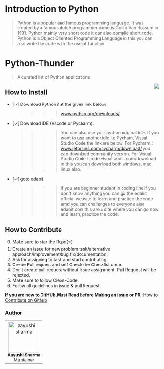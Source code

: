 # Introduction to Python

> Python is a popular and famous programming language. It was created by a famous dutch programmer name is Guido Van Rossum in 1991.
> Python mainly very short code it can also compile short code.
> Python is a Object Oriented Programming Language in this you can also write the code with the use of function.

# Python-Thunder 
> A curated list of Python applications

<img align="right" src="https://encrypted-tbn0.gstatic.com/images?q=tbn%3AANd9GcQpoBID0m8AnhQ8FexjYT1N0_Q_59o13n9KDQ&usqp=CAU">

## How to Install

- [✓] Download Python3 at the given link below:
  >>>> www.python.org/downloads/
   
- [✓] Download IDE (Vscode or Pycharm):
  >>>> You can also use your python original idle.
  >>>> If you want to use another idle i.e Pycham, Visual Studio Code the link are below:
  >>>> For Pycharm : www.jetbrains.com/pycharm/download/ you can download community version.
  >>>> For Visual Studio Code : code.visualstudio.com/download in this you can download both windows, mac, linux also.
      
- [✓] goto edabit 
  >>>> if you are beginner student in coding line if you don't know anything you can go the edabit official website to learn and practice the code amd you can challenges to everyone        also
  >>>> edabit.com this are a site where you can go now and learn, practice the code. 

## How to Contribute

0. Make sure to star the Repo(⭐)
1. Create an issue for new problem task/alternative approach/improvement/bug fix/documentation.
2. Ask for assigning to task and start contributing.
3. Create Pull request and self Check the Checklist once.
4. Don't create pull request without issue assignment. Pull Request will be rejected.
5. Make sure to follow Clean-Code.
6. Follow all guidelines in issue & pull Request.

**If you are new to GitHUb,Must Read before Making an issue or PR** -[How to Contribute on Github](dataschool.io/how-to-contribute-on-github/)

### Author
<!-- Restrctions: Don't Change under this line-->
<!-- Contributors:List-->
<table>
    <tr>       
      <td align="center"><a href="https://github.com/aayushi-droid"><img src="https://avatars1.githubusercontent.com/u/59429424" width="100px;" alt="aayushi sharma"/><br /><sub><b>Aayushi Sharma</b></br> Maintainer</sub></a></td>        
    </tr>
</table>

